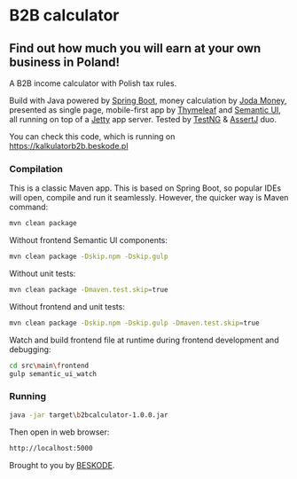 # B2B calculator
## Find out how much you will earn at your own business in Poland!
A B2B income calculator with Polish tax rules. 

Build with Java powered by [Spring Boot](https://spring.io/projects/spring-boot), money calculation by [Joda Money](https://www.joda.org/joda-money/), presented as single page, mobile-first app by [Thymeleaf](https://www.thymeleaf.org/) and [Semantic UI](https://semantic-ui.com/), all running on top of a [Jetty](http://www.eclipse.org/jetty/) app server.
Tested by [TestNG](http://testng.org) & [AssertJ](http://joel-costigliola.github.io/assertj) duo.

You can check this code, which is running on https://kalkulatorb2b.beskode.pl

### Compilation
This is a classic Maven app. This is based on Spring Boot, so popular IDEs will open, compile and run it seamlessly.
However, the quicker way is Maven command:
```sh
mvn clean package
```

Without frontend Semantic UI components:
```sh
mvn clean package -Dskip.npm -Dskip.gulp
```

Without unit tests:
```sh
mvn clean package -Dmaven.test.skip=true
```

Without frontend and unit tests:
```sh
mvn clean package -Dskip.npm -Dskip.gulp -Dmaven.test.skip=true
```

Watch and build frontend file at runtime during frontend development and debugging:
```sh
cd src\main\frontend
gulp semantic_ui_watch
```

### Running
```sh
java -jar target\b2bcalculator-1.0.0.jar
```
Then open in web browser:
```sh
http://localhost:5000
```



Brought to you by [BESKODE](https://beskode.pl).
